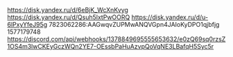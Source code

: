 https://disk.yandex.ru/d/6eBjK_WcXnKvyg
https://disk.yandex.ru/d/Qsuh5lxtPwOORQ
https://disk.yandex.ru/d/u-6lPxyYfeJ95g
7823062286:AAGwqvZUPMwANQVGpn4JAIoKyDPO1qjbfjg
1577179748
https://discord.com/api/webhooks/1378849695555653632/e0zQ69sq0rzsZ1OS4m3lwCKEyGczWQn2YE7-OEssbPaHuAzvpQoVqNE3LBafqH5Syc5r
